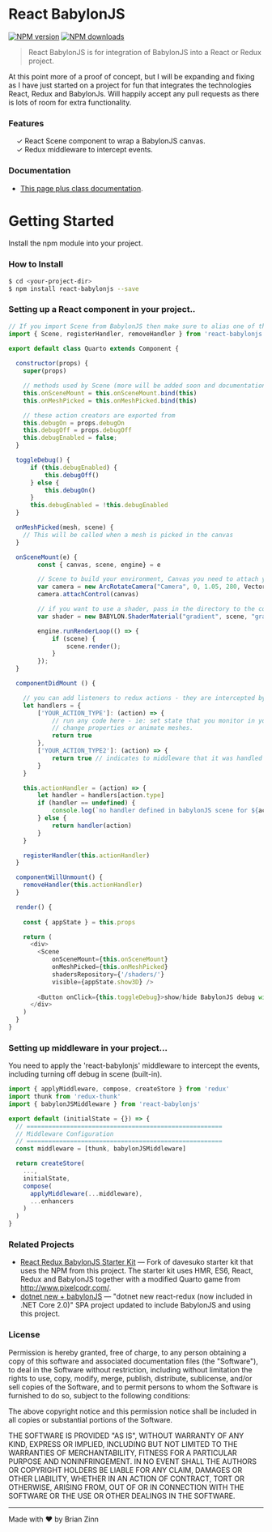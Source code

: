 # React BabylonJS

[![NPM version](http://img.shields.io/npm/v/react-babylonjs.svg?style=flat-square)](https://www.npmjs.com/package/react-babylonjs)
[![NPM downloads](http://img.shields.io/npm/dm/react-babylonjs.svg?style=flat-square)](https://www.npmjs.com/package/react-babylonjs)

> React BabylonJS is for integration of BabylonJS into a React or Redux project.

At this point more of a proof of concept, but I will be expanding and fixing as I have just started on a project for fun that integrates the technologies React, Redux and BabylonJs.  Will happily accept any pull requests as there is lots of room for extra functionality.

### Features

&nbsp; &nbsp; ✓ React Scene component to wrap a BabylonJS canvas.<br/>
&nbsp; &nbsp; ✓ Redux middleware to intercept events.<br/>

### Documentation

* [This page plus class documentation](https://brianzinn.github.io/react-babylonJS/).

# Getting Started
Install the npm module into your project.

### How to Install

```sh
$ cd <your-project-dir>
$ npm install react-babylonjs --save
```

### Setting up a React component in your project..

```javascript
// If you import Scene from BabylonJS then make sure to alias one of them.
import { Scene, registerHandler, removeHandler } from 'react-babylonjs'

export default class Quarto extends Component {
    
  constructor(props) {
    super(props)

    // methods used by Scene (more will be added soon and documentation)
    this.onSceneMount = this.onSceneMount.bind(this)
    this.onMeshPicked = this.onMeshPicked.bind(this)

    // these action creators are exported from
    this.debugOn = props.debugOn
    this.debugOff = props.debugOff
    this.debugEnabled = false;
  }

  toggleDebug() {
      if (this.debugEnabled) {
          this.debugOff()
      } else {
          this.debugOn()
      }
      this.debugEnabled = !this.debugEnabled
  }

  onMeshPicked(mesh, scene) {
    // This will be called when a mesh is picked in the canvas
  }

  onSceneMount(e) {
        const { canvas, scene, engine} = e

        // Scene to build your environment, Canvas you need to attach your camera.       
        var camera = new ArcRotateCamera("Camera", 0, 1.05, 280, Vector3.Zero(), scene)
        camera.attachControl(canvas)

        // if you want to use a shader, pass in the directory to the component.
        var shader = new BABYLON.ShaderMaterial("gradient", scene, "gradient", {})

        engine.runRenderLoop(() => {
            if (scene) {
                scene.render();
            }
        });
  }

  componentDidMount () {

    // you can add listeners to redux actions - they are intercepted by the middleware
    let handlers = {
        ['YOUR_ACTION_TYPE']: (action) => {
            // run any code here - ie: set state that you monitor in your scene.registerBeforeRender(()=> { ... })
            // change properties or animate meshes.
            return true
        },
        ['YOUR_ACTION_TYPE2']: (action) => {
            return true // indicates to middleware that it was handled
        }
    }

    this.actionHandler = (action) => {
        let handler = handlers[action.type]
        if (handler == undefined) {
            console.log(`no handler defined in babylonJS scene for ${action.type}`)
        } else {
            return handler(action)
        }
    }

    registerHandler(this.actionHandler)
  }

  componentWillUnmount() {
    removeHandler(this.actionHandler)
  }

  render() {
 
    const { appState } = this.props

    return (
      <div>
        <Scene
            onSceneMount={this.onSceneMount} 
            onMeshPicked={this.onMeshPicked}
            shadersRepository={'/shaders/'}
            visible={appState.show3D} />
     
        <Button onClick={this.toggleDebug}>show/hide BabylonJS debug window</Button>
      </div>
    )
  }
}
```

### Setting up middleware in your project...

You need to apply the 'react-babylonjs' middleware to intercept the events, including turning off debug in scene (built-in).

```javascript
import { applyMiddleware, compose, createStore } from 'redux'
import thunk from 'redux-thunk'
import { babylonJSMiddleware } from 'react-babylonjs'

export default (initialState = {}) => {
  // ======================================================
  // Middleware Configuration
  // ======================================================
  const middleware = [thunk, babylonJSMiddleware]

  return createStore(
    ...,
    initialState,
    compose(
      applyMiddleware(...middleware),
      ...enhancers
    )
  )
}
```

### Related Projects

* [React Redux BabylonJS Starter Kit](https://github.com/brianzinn/react-redux-babylonjs-starter-kit) — Fork of davesuko starter kit that uses the NPM from this project.  The starter kit uses HMR, ES6, React, Redux and BabylonJS together with a modified Quarto game from http://www.pixelcodr.com/.
* [dotnet new + babylonJS](https://github.com/brianzinn/dotnet-new-babylonjs-starter) — "dotnet new react-redux (now included in .NET Core 2.0)" SPA project updated to include BabylonJS and using this project.

### License
Permission is hereby granted, free of charge, to any person obtaining a copy of this software and associated documentation files (the "Software"), to deal in the Software without restriction, including without limitation the rights to use, copy, modify, merge, publish, distribute, sublicense, and/or sell copies of the Software, and to permit persons to whom the Software is furnished to do so, subject to the following conditions:

The above copyright notice and this permission notice shall be included in all copies or substantial portions of the Software.

THE SOFTWARE IS PROVIDED "AS IS", WITHOUT WARRANTY OF ANY KIND, EXPRESS OR IMPLIED, INCLUDING BUT NOT LIMITED TO THE WARRANTIES OF MERCHANTABILITY, FITNESS FOR A PARTICULAR PURPOSE AND NONINFRINGEMENT. IN NO EVENT SHALL THE AUTHORS OR COPYRIGHT HOLDERS BE LIABLE FOR ANY CLAIM, DAMAGES OR OTHER LIABILITY, WHETHER IN AN ACTION OF CONTRACT, TORT OR OTHERWISE, ARISING FROM, OUT OF OR IN CONNECTION WITH THE SOFTWARE OR THE USE OR OTHER DEALINGS IN THE SOFTWARE.

---
Made with ♥ by Brian Zinn
